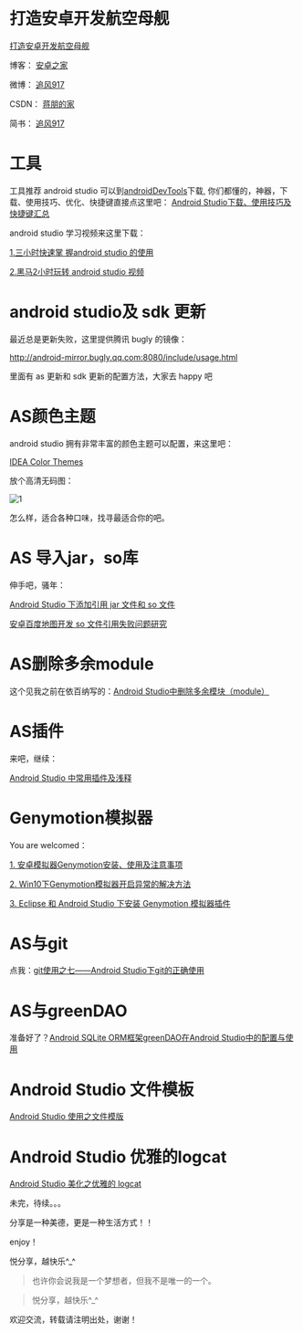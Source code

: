 # 打造安卓开发航空母舰

[打造安卓开发航空母舰](https://github.com/jp1017/Android-Development-Aircraft-Carrier)

博客：	[安卓之家](http://jp1017.gitcafe.io/)

微博：	[追风917](http://weibo.com/1321395433/profile?topnav=1&wvr=6)

CSDN：	[蒋朋的家](http://blog.csdn.net/u010331406)

简书：	[追风917](http://www.jianshu.com/users/8cb49b5ad78b/latest_articles)

# 工具

工具推荐 android studio 可以到[androidDevTools](http://www.androiddevtools.cn/)下载, 你们都懂的，神器，下载、使用技巧、优化、快捷键直接点这里吧：
[Android Studio下载、使用技巧及快捷键汇总](http://jp1017.github.io/2015/12/20/Android-Studio%E4%B8%8B%E8%BD%BD%E3%80%81%E4%BD%BF%E7%94%A8%E6%8A%80%E5%B7%A7%E5%8F%8A%E5%BF%AB%E6%8D%B7%E9%94%AE%E6%B1%87%E6%80%BB/)

android studio 学习视频来这里下载：

[1.三小时快速掌 握android studio 的使用](http://pan.baidu.com/s/1o65kRwA)

[2.黑马2小时玩转 android studio 视频](http://yun.baidu.com/s/1sj3Ke2h)

# android studio及 sdk 更新

最近总是更新失败，这里提供腾讯 bugly 的镜像：

http://android-mirror.bugly.qq.com:8080/include/usage.html

里面有 as 更新和 sdk 更新的配置方法，大家去 happy 吧

# AS颜色主题

android studio 拥有非常丰富的颜色主题可以配置，来这里吧：

[IDEA Color Themes](http://www.ideacolorthemes.org/themes/?order=downloads&filter=&page=1)

放个高清无码图：

![1](http://7xlah4.com1.z0.glb.clouddn.com/2015101830.png)

怎么样，适合各种口味，找寻最适合你的吧。

# AS 导入jar，so库

伸手吧，骚年：

[Android Studio 下添加引用 jar 文件和 so 文件](http://jp1017.github.io/2015/12/20/Android-Studio%E4%B8%8B%E6%B7%BB%E5%8A%A0%E5%BC%95%E7%94%A8jar%E6%96%87%E4%BB%B6%E5%92%8Cso%E6%96%87%E4%BB%B6/)

[安卓百度地图开发 so 文件引用失败问题研究 ](http://jp1017.github.io/2015/12/20/%E5%AE%89%E5%8D%93%E7%99%BE%E5%BA%A6%E5%9C%B0%E5%9B%BE%E5%BC%80%E5%8F%91so%E6%96%87%E4%BB%B6%E5%BC%95%E7%94%A8%E5%A4%B1%E8%B4%A5%E9%97%AE%E9%A2%98%E7%A0%94%E7%A9%B6/)

# AS删除多余module

这个见我之前在依百纳写的：[Android Studio中删除多余模块（module）](http://www.ebaina.com/bbs/forum.php?mod=viewthread&tid=8141&extra=page%3D2)

# AS插件

来吧，继续：

[Android Studio 中常用插件及浅释](http://jp1017.github.io/2015/12/20/Android-Studio%E4%B8%AD%E5%B8%B8%E7%94%A8%E6%8F%92%E4%BB%B6%E5%8F%8A%E6%B5%85%E9%87%8A/)

# Genymotion模拟器

You are welcomed：

[1. 安卓模拟器Genymotion安装、使用及注意事项](http://www.ebaina.com/bbs/forum.php?mod=viewthread&tid=8372&extra=page%3D1)

[2. Win10下Genymotion模拟器开启异常的解决方法](http://www.ebaina.com/bbs/forum.php?mod=viewthread&tid=8384&extra=page%3D2)

[3. Eclipse 和 Android Studio 下安装 Genymotion 模拟器插件](http://www.ebaina.com/bbs/forum.php?mod=viewthread&tid=8418&extra=page%3D1)

# AS与git

点我：[git使用之七——Android Studio下git的正确使用](http://jp1017.gitcafe.io/2015/12/20/git%E4%BD%BF%E7%94%A8%E4%B9%8B%E4%B8%83%E2%80%94%E2%80%94Android-Studio%E4%B8%8Bgit%E7%9A%84%E6%AD%A3%E7%A1%AE%E4%BD%BF%E7%94%A8/)

# AS与greenDAO

准备好了？[Android SQLite ORM框架greenDAO在Android Studio中的配置与使用](http://jp1017.gitcafe.io/2015/12/20/Android-SQLite-ORM%E6%A1%86%E6%9E%B6greenDAO%E5%9C%A8Android-Studio%E4%B8%AD%E7%9A%84%E9%85%8D%E7%BD%AE%E4%B8%8E%E4%BD%BF%E7%94%A8/)

# Android Studio 文件模板

[Android Studio 使用之文件模版](http://jp1017.github.io/2016/04/05/Android-Studio-%E4%BD%BF%E7%94%A8%E4%B9%8B%E6%96%87%E4%BB%B6%E6%A8%A1%E6%9D%BF/)

# Android Studio 优雅的logcat

[Android Studio 美化之优雅的 logcat](http://jp1017.github.io/2015/11/17/Android-Studio%E7%BE%8E%E5%8C%96%E4%B9%8B%E4%BC%98%E9%9B%85%E7%9A%84logcat/)

未完，待续。。。



分享是一种美德，更是一种生活方式！！

enjoy！

悦分享，越快乐^_^

>也许你会说我是一个梦想者，但我不是唯一的一个。

>悦分享，越快乐^_^

欢迎交流，转载请注明出处，谢谢！
